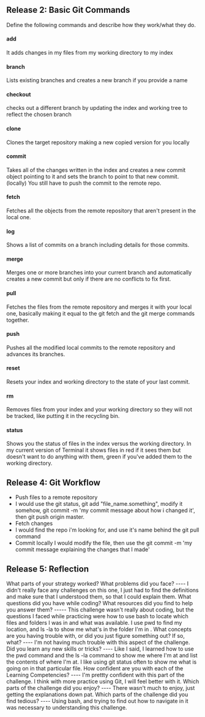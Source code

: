 ## Release 2: Basic Git Commands
Define the following commands and describe how they work/what they do.  


#### add
<!-- Your defnition here -->
It adds changes in my files from my working directory to my index
#### branch
<!-- Your defnition here -->
Lists existing branches and creates a new branch if you provide a name
#### checkout
<!-- Your defnition here -->
checks out a different branch by updating the index and working tree to reflect the chosen branch
#### clone
<!-- Your defnition here -->
Clones the target repository making a new copied version for you locally
#### commit
<!-- Your defnition here -->
Takes all of the changes written in the index and creates a new commit object pointing to it and sets the branch to point to that new commit. (locally) You still have to push the commit to the remote repo.
#### fetch
<!-- Your defnition here -->
Fetches all the objects from the remote repository that aren't present in the local one.
#### log
<!-- Your defnition here -->

Shows a list of commits on a branch including details for those commits.
#### merge
<!-- Your defnition here -->
Merges one or more branches into your current branch and automatically creates a new commit but only if there are no conflicts to fix first.
#### pull
<!-- Your defnition here -->
Fetches the files from the remote repository and merges it with your local one, basically making it equal to the git fetch and the git merge commands together. 
#### push
<!-- Your defnition here -->
Pushes all the modified local commits to the remote repository and advances its branches.
#### reset
<!-- Your defnition here -->
Resets your index and working directory to the state of your last commit. 
#### rm
<!-- Your defnition here -->
Removes files from your index and your working directory so they will not be tracked, like putting it in the recycling bin.
#### status
Shows you the status of files in the index versus the working directory. In my current version of Terminal it shows files in red if it sees them but doesn't want to do anything with them, green if you've added them to the working directory.

## Release 4: Git Workflow

- Push files to a remote repository
- I would use the git status, git add "file_name.something", modify it somehow, git commit -m 'my commit message about how i changed it', then git push origin master.
- Fetch changes
- I would find the repo i'm looking for, and use it's name behind the git pull command
- Commit locally
I would modify the file, then use the git commit -m 'my commit message explaining the changes that I made'

## Release 5: Reflection
What parts of your strategy worked? What problems did you face?
---- I didn't really face any challenges on this one, I just had to find the definitions and make sure that I understood them, so that I could explain them.
What questions did you have while coding? What resources did you find to help you answer them?
----- This challenge wasn't really about coding, but the questions I faced while practicing were how to use bash to locate which files and folders I was in and what was available. I use pwd to find my location, and ls -la to show me what's in the folder I'm in .
What concepts are you having trouble with, or did you just figure something out? If so, what?
---- I'm not having much trouble with this aspect of the challenge. 
Did you learn any new skills or tricks?
---- Like I said, I learned how to use the pwd command and the ls -la command to show me where I'm at and list the contents of where I'm at. I like using git status often to show me what is going on in that particular file.
How confident are you with each of the Learning Competencies?
---- I'm prettty confident with this part of the challenge. I think with more practice using Git, I will feel better with it.
Which parts of the challenge did you enjoy?
---- There wasn't much to enjoy, just getting the explanations down pat.
Which parts of the challenge did you find tedious?
---- Using bash, and trying to find out how to navigate in it was necessary to understanding this challenge.
